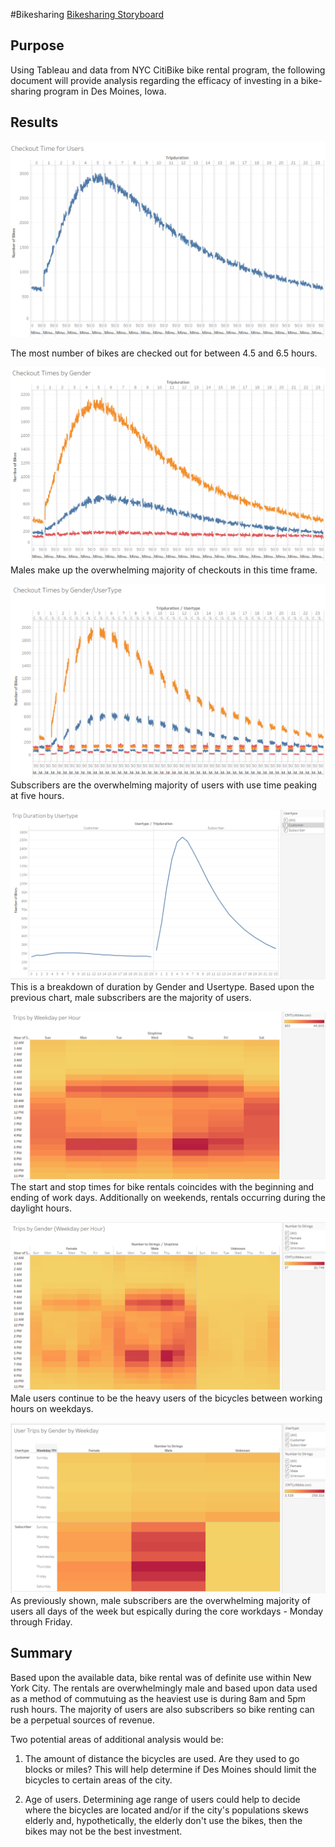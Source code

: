 #Bikesharing
[Bikesharing Storyboard](https://public.tableau.com/profile/stephen.mulhern#!/vizhome/BikeSharing_16038472800620/NYCCitiBikeAnalysis)
## Purpose
Using Tableau and data from NYC CitiBike bike rental program, the following document will provide analysis regarding the efficacy of investing in a bike-sharing program in Des Moines, Iowa.

## Results
![Checkout Time for Users](https://github.com/smulhern03-bootcamp/bikesharing/blob/main/Checkout%20Time%20for%20Users.PNG)

The most number of bikes are checked out for between 4.5 and 6.5 hours.

![Checkout Time by Genders](https://github.com/smulhern03-bootcamp/bikesharing/blob/main/Checkout%20Time%20by%20Genders.PNG)
Males make up the overwhelming majority of checkouts in this time frame.

![Checkout Time by GenderUsertype](https://github.com/smulhern03-bootcamp/bikesharing/blob/main/Checkout%20Times%20by%20GenderUsertype.PNG)
Subscribers are the overwhelming majority of users with use time peaking at five hours.

![Tripduration by Usertype](https://github.com/smulhern03-bootcamp/bikesharing/blob/main/Trip%20Duration%20by%20Usertype.PNG)
This is a breakdown of duration by Gender and Usertype.  Based upon the previous chart, male subscribers are the majority of users.

![Trips by Weekday per Hour](https://github.com/smulhern03-bootcamp/bikesharing/blob/main/Trips%20by%20Weekday%20per%20Hour.PNG)
The start and stop times for bike rentals coincides with the beginning and ending of work days.  Additionally on weekends, rentals occurring during the daylight hours.

![Trips by Gender (Weekday per Hour)](https://github.com/smulhern03-bootcamp/bikesharing/blob/main/Trips%20by%20Gender%20(Weekday%20per%20Hour).PNG)
Male users continue to be the heavy users of the bicycles between working hours on weekdays.

![User Trips by Gender by Weekday](https://github.com/smulhern03-bootcamp/bikesharing/blob/main/User%20Trips%20by%20Gender%20by%20Weekday.PNG)
As previously shown, male subscribers are the overwhelming majority of users all days of the week but espically during the core workdays - Monday through Friday.

## Summary
Based upon the available data, bike rental was of definite use within New York City.  The rentals are overwhelmingly male and based upon data used as a method of commutuing as the heaviest use is during 8am and 5pm rush hours.  The majority of users are also subscribers so bike renting can be a perpetual sources of revenue.  

Two potential areas of additional analysis would be:

1) The amount of distance the bicycles are used.  Are they used to go blocks or miles?  This will help determine if Des Moines should limit the bicycles to certain areas of the city.

2) Age of users.  Determining age range of users could help to decide where the bicycles are located and/or if the city's populations skews elderly and, hypothetically, the elderly don't use the bikes, then the bikes may not be the best investment.
